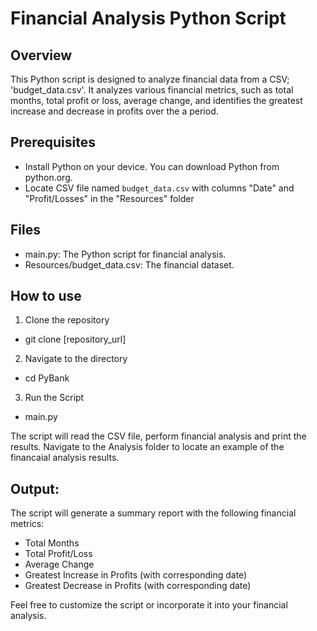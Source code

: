 # Financial Analysis Python Script

## Overview

This Python script is designed to analyze financial data from a CSV; 'budget_data.csv'. It analyzes various financial metrics, such as total months, total profit or loss, average change, and identifies the greatest increase and decrease in profits over the a period.

## Prerequisites
- Install Python on your device. You can download Python from python.org. 
- Locate CSV file named `budget_data.csv` with columns "Date" and "Profit/Losses" in the "Resources" folder

## Files
- main.py: The Python script for financial analysis.
- Resources/budget_data.csv: The financial dataset.


## How to use
1. Clone the repository
- git clone [repository_url]

2. Navigate to the directory
- cd PyBank

3. Run the Script
- main.py

The script will read the CSV file, perform financial analysis and print the results.
Navigate to the Analysis folder to locate an example of the financaial analysis results. 

## Output:
The script will generate a summary report with the following financial metrics:
-	Total Months
-	Total Profit/Loss
-	Average Change
-	Greatest Increase in Profits (with corresponding date)
-	Greatest Decrease in Profits (with corresponding date)

Feel free to customize the script or incorporate it into your financial analysis.





